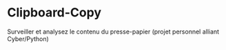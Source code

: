 # Clipboard-Copy
Surveiller et analysez le contenu du presse-papier (projet personnel alliant Cyber/Python)
